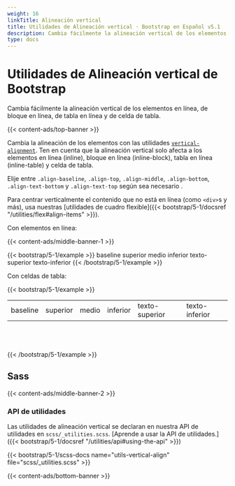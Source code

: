 ```yaml
---
weight: 16
linkTitle: Alineación vertical
title: Utilidades de Alineación vertical · Bootstrap en Español v5.1
description: Cambia fácilmente la alineación vertical de los elementos en línea, de bloque en línea, de tabla en línea y de celda de tabla.
type: docs
---
```


# Utilidades de Alineación vertical de Bootstrap

Cambia fácilmente la alineación vertical de los elementos en línea, de bloque en línea, de tabla en línea y de celda de tabla.

{{< content-ads/top-banner >}}

Cambia la alineación de los elementos con las utilidades [`vertical-alignment`](https://developer.mozilla.org/en-US/docs/Web/CSS/vertical-align). Ten en cuenta que la alineación vertical solo afecta a los elementos en línea (inline), bloque en línea (inline-block), tabla en línea (inline-table) y celda de tabla.

Elije entre `.align-baseline`, `.align-top`, `.align-middle`, `.align-bottom`, `.align-text-bottom` y `.align-text-top` según sea necesario .

Para centrar verticalmente el contenido que no está en línea (como `<div>`s y más), usa nuestras [utilidades de cuadro flexible]({{< bootstrap/5-1/docsref "/utilities/flex#align-items" >}}).

Con elementos en línea:

{{< content-ads/middle-banner-1 >}}

{{< bootstrap/5-1/example >}}
<span class="align-baseline">baseline</span>
<span class="align-top">superior</span>
<span class="align-middle">medio</span>
<span class="align-bottom">inferior</span>
<span class="align-text-top">texto-superior</span>
<span class="align-text-bottom">texto-inferior</span>
{{< /bootstrap/5-1/example >}}

Con celdas de tabla:

{{< bootstrap/5-1/example >}}
<table style="height: 100px;">
  <tbody>
    <tr>
      <td class="align-baseline">baseline</td>
      <td class="align-top">superior</td>
      <td class="align-middle">medio</td>
      <td class="align-bottom">inferior</td>
      <td class="align-text-top">texto-superior</td>
      <td class="align-text-bottom">texto-inferior</td>
    </tr>
  </tbody>
</table>
{{< /bootstrap/5-1/example >}}

## Sass

{{< content-ads/middle-banner-2 >}}

### API de utilidades

Las utilidades de alineación vertical se declaran en nuestra API de utilidades en `scss/_utilities.scss`. [Aprende a usar la API de utilidades.]({{< bootstrap/5-1/docsref "/utilities/api#using-the-api" >}})

{{< bootstrap/5-1/scss-docs name="utils-vertical-align" file="scss/_utilities.scss" >}}

{{< content-ads/bottom-banner >}}

